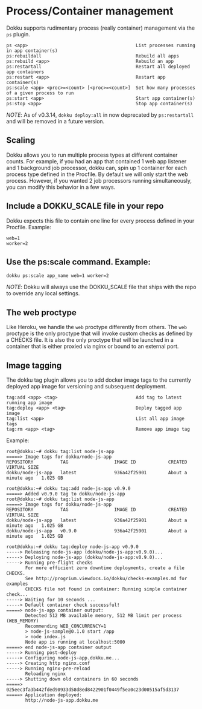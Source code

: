 # Process/Container management

Dokku supports rudimentary process (really container) management via the `ps` plugin.

```
ps <app>                                        List processes running in app container(s)
ps:rebuildall                                   Rebuild all apps
ps:rebuild <app>                                Rebuild an app
ps:restartall                                   Restart all deployed app containers
ps:restart <app>                                Restart app container(s)
ps:scale <app> <proc>=<count> [<proc>=<count>]  Set how many processes of a given process to run
ps:start <app>                                  Start app container(s)
ps:stop <app>                                   Stop app container(s)
```

*NOTE*: As of v0.3.14, `dokku deploy:all` in now deprecated by `ps:restartall` and will be removed in a future version.


## Scaling

Dokku allows you to run multiple process types at different container counts. For example, if you had an app that contained 1 web app listener and 1 background job processor, dokku can, spin up 1 container for each process type defined in the Procfile. By default we will only start the web process. However, if you wanted 2 job processors running simultaneously, you can modify this behavior in a few ways.

## Include a DOKKU_SCALE file in your repo

Dokku expects this file to contain one line for every process defined in your Procfile. Example:
```
web=1
worker=2
```


## Use the ps:scale command. Example:
```
dokku ps:scale app_name web=1 worker=2
```
*NOTE*: Dokku will always use the DOKKU_SCALE file that ships with the repo to override any local settings.


## The web proctype

Like Heroku, we handle the `web` proctype differently from others. The `web` proctype is the only proctype that will invoke custom checks as defined by a CHECKS file. It is also the only proctype that will be launched in a container that is either proxied via nginx or bound to an external port.

## Image tagging

The dokku tag plugin allows you to add docker image tags to the currently deployed app image for versioning and subsequent deployment.

```
tag:add <app> <tag>                             Add tag to latest running app image
tag:deploy <app> <tag>                          Deploy tagged app image
tag:list <app>                                  List all app image tags
tag:rm <app> <tag>                              Remove app image tag
```

Example:
```
root@dokku:~# dokku tag:list node-js-app
=====> Image tags for dokku/node-js-app
REPOSITORY          TAG                 IMAGE ID            CREATED              VIRTUAL SIZE
dokku/node-js-app   latest              936a42f25901        About a minute ago   1.025 GB

root@dokku:~# dokku tag:add node-js-app v0.9.0
=====> Added v0.9.0 tag to dokku/node-js-app
root@dokku:~# dokku tag:list node-js-app
=====> Image tags for dokku/node-js-app
REPOSITORY          TAG                 IMAGE ID            CREATED              VIRTUAL SIZE
dokku/node-js-app   latest              936a42f25901        About a minute ago   1.025 GB
dokku/node-js-app   v0.9.0              936a42f25901        About a minute ago   1.025 GB

root@dokku:~# dokku tag:deploy node-js-app v0.9.0
-----> Releasing node-js-app (dokku/node-js-app:v0.9.0)...
-----> Deploying node-js-app (dokku/node-js-app:v0.9.0)...
-----> Running pre-flight checks
       For more efficient zero downtime deployments, create a file CHECKS.
       See http://progrium.viewdocs.io/dokku/checks-examples.md for examples
       CHECKS file not found in container: Running simple container check...
-----> Waiting for 10 seconds ...
-----> Default container check successful!
=====> node-js-app container output:
       Detected 512 MB available memory, 512 MB limit per process (WEB_MEMORY)
       Recommending WEB_CONCURRENCY=1
       > node-js-sample@0.1.0 start /app
       > node index.js
       Node app is running at localhost:5000
=====> end node-js-app container output
-----> Running post-deploy
-----> Configuring node-js-app.dokku.me...
-----> Creating http nginx.conf
-----> Running nginx-pre-reload
       Reloading nginx
-----> Shutting down old containers in 60 seconds
=====> 025eec3fa3b442fded90933d58d8ed8422901f0449f5ea0c23d00515af5d3137
=====> Application deployed:
       http://node-js-app.dokku.me

```
